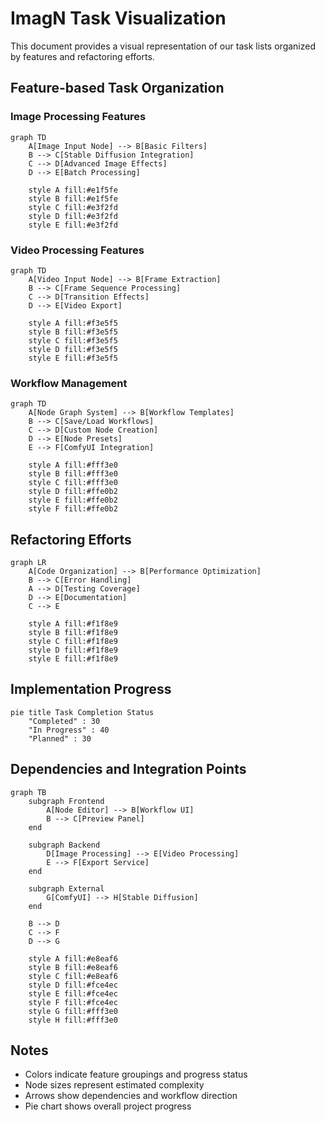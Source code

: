 # ImagN Task Visualization

This document provides a visual representation of our task lists organized by features and refactoring efforts.

## Feature-based Task Organization

### Image Processing Features

```mermaid
graph TD
    A[Image Input Node] --> B[Basic Filters]
    B --> C[Stable Diffusion Integration]
    C --> D[Advanced Image Effects]
    D --> E[Batch Processing]
    
    style A fill:#e1f5fe
    style B fill:#e1f5fe
    style C fill:#e3f2fd
    style D fill:#e3f2fd
    style E fill:#e3f2fd
```

### Video Processing Features

```mermaid
graph TD
    A[Video Input Node] --> B[Frame Extraction]
    B --> C[Frame Sequence Processing]
    C --> D[Transition Effects]
    D --> E[Video Export]
    
    style A fill:#f3e5f5
    style B fill:#f3e5f5
    style C fill:#f3e5f5
    style D fill:#f3e5f5
    style E fill:#f3e5f5
```

### Workflow Management

```mermaid
graph TD
    A[Node Graph System] --> B[Workflow Templates]
    B --> C[Save/Load Workflows]
    C --> D[Custom Node Creation]
    D --> E[Node Presets]
    E --> F[ComfyUI Integration]
    
    style A fill:#fff3e0
    style B fill:#fff3e0
    style C fill:#fff3e0
    style D fill:#ffe0b2
    style E fill:#ffe0b2
    style F fill:#ffe0b2
```

## Refactoring Efforts

```mermaid
graph LR
    A[Code Organization] --> B[Performance Optimization]
    B --> C[Error Handling]
    A --> D[Testing Coverage]
    D --> E[Documentation]
    C --> E
    
    style A fill:#f1f8e9
    style B fill:#f1f8e9
    style C fill:#f1f8e9
    style D fill:#f1f8e9
    style E fill:#f1f8e9
```

## Implementation Progress

```mermaid
pie title Task Completion Status
    "Completed" : 30
    "In Progress" : 40
    "Planned" : 30
```

## Dependencies and Integration Points

```mermaid
graph TB
    subgraph Frontend
        A[Node Editor] --> B[Workflow UI]
        B --> C[Preview Panel]
    end
    
    subgraph Backend
        D[Image Processing] --> E[Video Processing]
        E --> F[Export Service]
    end
    
    subgraph External
        G[ComfyUI] --> H[Stable Diffusion]
    end
    
    B --> D
    C --> F
    D --> G
    
    style A fill:#e8eaf6
    style B fill:#e8eaf6
    style C fill:#e8eaf6
    style D fill:#fce4ec
    style E fill:#fce4ec
    style F fill:#fce4ec
    style G fill:#fff3e0
    style H fill:#fff3e0
```

## Notes
- Colors indicate feature groupings and progress status
- Node sizes represent estimated complexity
- Arrows show dependencies and workflow direction
- Pie chart shows overall project progress